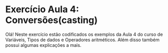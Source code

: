 # Exercício Aula 4: Conversões(casting)

Olá! Neste exercício estão codificados os exemplos da Aula 4 do curso de Variáveis, Tipos de dados e Operadores aritméticos. Além disso também possui algumas explicações a mais.
